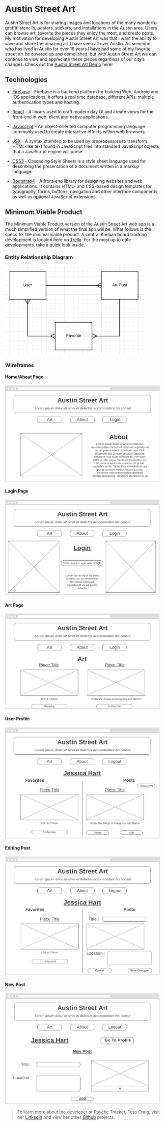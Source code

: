 # Austin Street Art

Austin Street Art is for sharing images and locations of the many wonderful graffiti stencils, posters, stickers, and installations in the Austin area. Users can browse art, favorite the pieces they enjoy the most, and create posts. My motivation for developing Austin Street Art was that I want the ability to save and share the amazing art I have seen all over Austin. As someone who has lived in Austin for over 16 years I have had some of my favorite street art be covered up and demolished, but with Austin Street Art we can continue to view and appreciate these pieces regardless of our city’s changes.
Check out the [Austin Street Art Demo](https://austin-street-art.firebaseapp.com/) here!

## Technologies
- [Firebase](https://firebase.google.com/) - Firebase is a backend platform for building Web, Android and IOS applications, it offers a real time database, different APIs, multiple authentication types and hosting.

- [React](https://reactjs.org/) - A library used to craft modern day UI and create views for the front-end in web, client and native applications.

- [Javascript](https://www.javascript.com/) - An object-oriented computer programming language commonly used to create interactive effects within web browsers.

- [JSX](https://reactjs.org/docs/introducing-jsx.html) - A syntax intended to be used by preprocessors to transform HTML-like text found in JavaScript files into standard JavaScript objects that a JavaScript engine will parse.

- [CSS3](http://www.css3.info/) - Cascading Style Sheets is a style sheet language used for describing the presentation of a document written in a markup language.

- [Bootstrap4](https://getbootstrap.com/) - A front-end library for designing websites and web applications. It contains HTML- and CSS-based design templates for typography, forms, buttons, navigation and other interface components, as well as optional JavaScript extensions.
## Minimum Viable Product

The Minimum Viable Product version of the Austin Street Art web app is a much simplified version of what the final app will be. What follows is the specs for the minimal viable product. A central Kanban board tracking development is located here on [Trello](https://trello.com/b/ei25yci7/austin-wall-art-project). For the most up to date developments, take a quick look inside.


### Entity Relationship Diagram
![Entity Relationship Diagram](./src/static/images/erd.png)

### Wireframes

#### Home/About Page

![Home/About Page](./src/static/images/about.png)


#### Login Page

![Login Page](./src/static/images/login.png)


#### Art Page

![Art Page](./src/static/images/art.png)


#### User Profile

![User Profile Page](./src/static/images/profile.png)


#### Editing Post

![Editing User Post](./src/static/images/edit-post.png)

#### New Post

![New Post](./src/static/images/new-post.png)

> To learn more about the developer of Psyche Tracker, Tess Craig, visit her [Linkedin](https://www.linkedin.com/in/tessashleycraig/) and view her other [Github](https://github.com/TessACraig89) projects.

<!-- ## Downloading Instructions

To run it locally,
1. Clone this repository
1. `npm install`
1. `npm start`
1. Direct the browser to `localhost:3000/` -->
